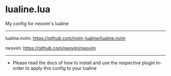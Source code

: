 # lualine.lua

My config for neovim's lualine

---

lualine.nvim: https://github.com/nvim-lualine/lualine.nvim

neovim: https://github.com/neovim/neovim

---

* Please read the docs of how to install and use the respective plugin in-order to apply this config to your lualine
